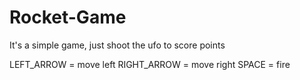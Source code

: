 # Rocket-Game
It's a simple game, just shoot the ufo to score points

LEFT_ARROW = move left
RIGHT_ARROW = move right 
SPACE = fire
